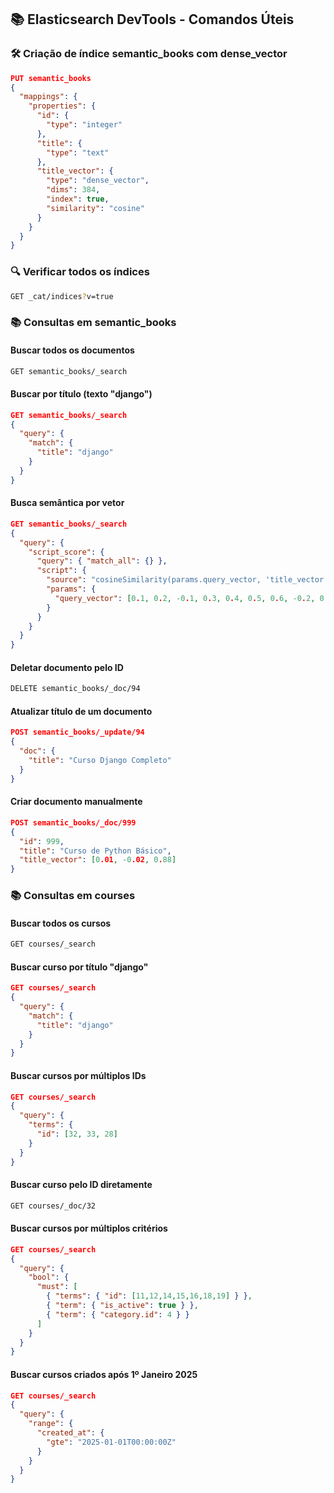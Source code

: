 
## 📚 Elasticsearch DevTools - Comandos Úteis

### 🛠️ Criação de índice semantic_books com dense_vector
```json
PUT semantic_books
{
  "mappings": {
    "properties": {
      "id": {
        "type": "integer"
      },
      "title": {
        "type": "text"
      },
      "title_vector": {
        "type": "dense_vector",
        "dims": 384,
        "index": true,
        "similarity": "cosine"
      }
    }
  }
}
```

### 🔍 Verificar todos os índices
```bash
GET _cat/indices?v=true
```

### 📚 Consultas em semantic_books

#### Buscar todos os documentos
```bash
GET semantic_books/_search
```

#### Buscar por título (texto "django")
```json
GET semantic_books/_search
{
  "query": {
    "match": {
      "title": "django"
    }
  }
}
```

#### Busca semântica por vetor
```json
GET semantic_books/_search
{
  "query": {
    "script_score": {
      "query": { "match_all": {} },
      "script": {
        "source": "cosineSimilarity(params.query_vector, 'title_vector') + 1.0",
        "params": {
          "query_vector": [0.1, 0.2, -0.1, 0.3, 0.4, 0.5, 0.6, -0.2, 0.7, 0.8]
        }
      }
    }
  }
}
```

#### Deletar documento pelo ID
```bash
DELETE semantic_books/_doc/94
```

#### Atualizar título de um documento
```json
POST semantic_books/_update/94
{
  "doc": {
    "title": "Curso Django Completo"
  }
}
```

#### Criar documento manualmente
```json
POST semantic_books/_doc/999
{
  "id": 999,
  "title": "Curso de Python Básico",
  "title_vector": [0.01, -0.02, 0.88]
}
```

### 📚 Consultas em courses

#### Buscar todos os cursos
```bash
GET courses/_search
```

#### Buscar curso por título "django"
```json
GET courses/_search
{
  "query": {
    "match": {
      "title": "django"
    }
  }
}
```

#### Buscar cursos por múltiplos IDs
```json
GET courses/_search
{
  "query": {
    "terms": {
      "id": [32, 33, 28]
    }
  }
}
```

#### Buscar curso pelo ID diretamente
```bash
GET courses/_doc/32
```

#### Buscar cursos por múltiplos critérios
```json
GET courses/_search
{
  "query": {
    "bool": {
      "must": [
        { "terms": { "id": [11,12,14,15,16,18,19] } },
        { "term": { "is_active": true } },
        { "term": { "category.id": 4 } }
      ]
    }
  }
}
```

#### Buscar cursos criados após 1º Janeiro 2025
```json
GET courses/_search
{
  "query": {
    "range": {
      "created_at": {
        "gte": "2025-01-01T00:00:00Z"
      }
    }
  }
}
```
